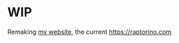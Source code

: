 # WIP

Remaking [my website](https://github.com/Raptor1818/raptorino-ts), the current https://raptorino.com